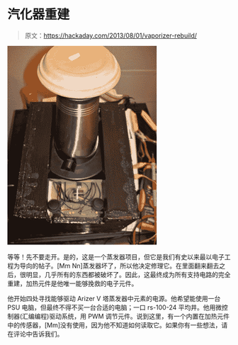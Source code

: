 # 汽化器重建

> 原文：<https://hackaday.com/2013/08/01/vaporizer-rebuild/>

![vaporizer-rebuild](img/cc87fbc6161e21dccd36f35331daa9d7.png)

等等！先不要走开。是的，这是一个蒸发器项目，但它是我们有史以来最以电子工程为导向的帖子。[Mm Nn]蒸发器坏了，所以他决定修理它。在里面翻来翻去之后，很明显，几乎所有的东西都被破坏了。因此，这最终成为所有支持电路的完全重建，加热元件是他唯一能够挽救的电子元件。

他开始四处寻找能够驱动 Arizer V 塔蒸发器中元素的电源。他希望能使用一台 PSU 电脑，但最终不得不买一台合适的电脑；一口 rs-100-24 平均井。他用微控制器(汇编编程)驱动系统，用 PWM 调节元件。说到这里，有一个内置在加热元件中的传感器，[Mm]没有使用，因为他不知道如何读取它。如果你有一些想法，请在评论中告诉我们。